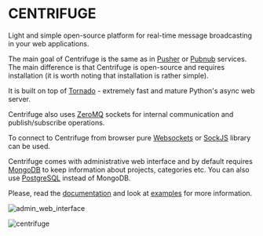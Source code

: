 CENTRIFUGE
==========

Light and simple open-source platform for real-time message broadcasting in
your web applications.

The main goal of Centrifuge is the same as in [Pusher](http://pusher.com/) or
[Pubnub](http://www.pubnub.com/) services. The main difference is that Centrifuge is
open-source and requires installation (it is worth noting that installation is rather simple).

It is built on top of [Tornado](http://www.tornadoweb.org/en/stable/) -
extremely fast and mature Python's async web server.

Centrifuge also uses [ZeroMQ](http://www.zeromq.org/) sockets for internal
communication and publish/subscribe operations.

To connect to Centrifuge from browser pure [Websockets](http://en.wikipedia.org/wiki/WebSocket)
or [SockJS](https://github.com/sockjs/sockjs-client) library can be
used.

Centrifuge comes with administrative web interface and by default requires
[MongoDB](http://www.mongodb.org/) to keep information about projects, categories etc.
You can also use [PostgreSQL](http://www.postgresql.org/) instead of MongoDB.

Please, read the [documentation](https://centrifuge.readthedocs.org/en/latest/) and look
at [examples](https://github.com/FZambia/centrifuge/tree/master/examples) for more information.

![admin_web_interface](https://raw.github.com/FZambia/centrifuge/master/docs/starting/main.png "admin web interface")

![centrifuge](https://raw.github.com/FZambia/centrifuge/master/docs/description/centrifuge_architecture.png "centrifuge")
